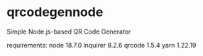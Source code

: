 # qrcodegennode
Simple Node.js-based QR Code Generator

requirements:
	node  18.7.0
	inquirer  8.2.6
	qrcode     1.5.4
	yarn   1.22.19
